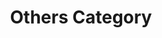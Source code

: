 ---
title: Others Category
description: 一些杂七杂八的笔记或者心得
image:

# Badge style
style:
    background: "#2a9d8f"
    color: "#fff"
---